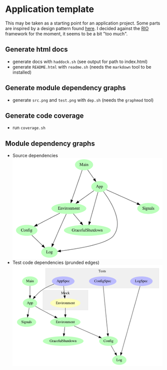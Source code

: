 # Application template

This may be taken as a starting point for an application project. Some parts are inspired by a design
pattern found [here](https://www.fpcomplete.com/blog/2017/06/readert-design-pattern). I decided
against the [RIO](https://www.fpcomplete.com/blog/2017/07/the-rio-monad) framework for the moment, it
seems to be a bit "too much".

## Generate html docs

- generate docs with `haddock.sh` (see output for path to index.html)
- generate `README.html` with `readme.sh` (needs the `markdown` tool to be installed)

## Generate module dependency graphs

- generate `src.png` and `test.png` with `dep.sh` (needs the `graphmod` tool)

## Generate code coverage

- run `coverage.sh`

## Module dependency graphs

- Source dependencies ![](src.png)
- Test code dependencies (prunded edges) ![](test.png)
